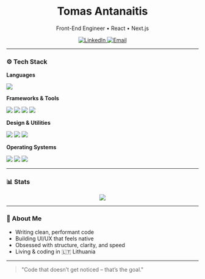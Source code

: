 <h1 align="center">Tomas Antanaitis</h1>

<p align="center">
  Front-End Engineer • React • Next.js
</p>

<p align="center">
  <a href="https://www.linkedin.com/in/antanaitis-tomas" target="_blank">
    <img src="https://img.shields.io/badge/LinkedIn-FFFFFF?style=for-the-badge&logo=linkedin&logoColor=0A66C2" alt="LinkedIn" />
  </a>
  <a href="mailto:to.antanaitis@gmail.com">
    <img src="https://img.shields.io/badge/Email-FFFFFF?style=for-the-badge&logo=gmail&logoColor=EA4335" alt="Email" />
  </a>
</p>

---

### ⚙️ Tech Stack

**Languages**
<p>
  <img src="https://img.shields.io/badge/JavaScript-161B22?style=for-the-badge&logo=javascript&logoColor=F7DF1E" />
</p>

**Frameworks & Tools**
<p>
  <img src="https://img.shields.io/badge/React-161B22?style=for-the-badge&logo=react&logoColor=61DAFB" />
  <img src="https://img.shields.io/badge/Next.js-161B22?style=for-the-badge&logo=next.js&logoColor=ffffff" />
  <img src="https://img.shields.io/badge/SCSS-161B22?style=for-the-badge&logo=sass&logoColor=cc6699" />
  <img src="https://img.shields.io/badge/Prismic-161B22?style=for-the-badge&logo=prismic&logoColor=white" />
</p>

**Design & Utilities**
<p>
  <img src="https://img.shields.io/badge/Figma-161B22?style=for-the-badge&logo=figma&logoColor=F24E1E" />
  <img src="https://img.shields.io/badge/Docker-161B22?style=for-the-badge&logo=docker&logoColor=2496ED" />
  <img src="https://img.shields.io/badge/Git-161B22?style=for-the-badge&logo=git&logoColor=F05032" />
</p>

**Operating Systems**
<p>
  <img src="https://img.shields.io/badge/Linux-161B22?style=for-the-badge&logo=linux&logoColor=FCC624" />
  <img src="https://img.shields.io/badge/macOS-161B22?style=for-the-badge&logo=apple&logoColor=ffffff" />
  <img src="https://img.shields.io/badge/Windows-161B22?style=for-the-badge&logo=windows&logoColor=0078D6" />
</p>

---

### 📊 Stats

<p align="center">
  <img src="https://github-readme-stats.vercel.app/api/top-langs/?username=TomasAnta&layout=compact&theme=radical&hide_border=true" />
</p>

<!-- Optional -->
<!--
<p align="center">
  <img src="https://github-readme-streak-stats.herokuapp.com/?user=TomasAnta&theme=radical&hide_border=true" />
</p>
-->

---

### 🧠 About Me

- Writing clean, performant code
- Building UI/UX that feels native
- Obsessed with structure, clarity, and speed
- Living & coding in 🇱🇹 Lithuania

---

> "Code that doesn’t get noticed – that’s the goal."
